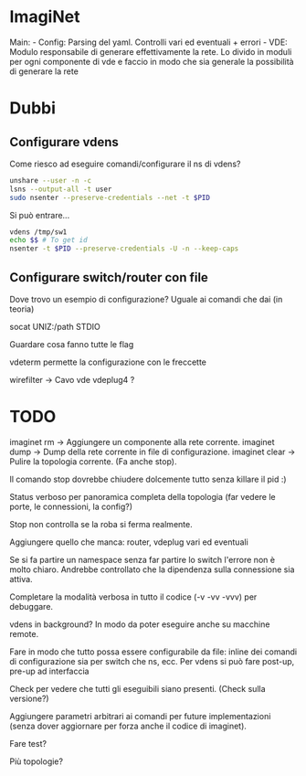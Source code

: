 # ImagiNet

Main:
    - Config: Parsing del yaml. Controlli vari ed eventuali + errori
    - VDE: Modulo responsabile di generare effettivamente la rete.
        Lo divido in moduli per ogni componente di vde e faccio in modo
        che sia generale la possibilità di generare la rete

# Dubbi

## Configurare vdens

Come riesco ad eseguire comandi/configurare il ns di vdens?

```bash
unshare --user -n -c
lsns --output-all -t user
sudo nsenter --preserve-credentials --net -t $PID
```

Si può entrare...
```bash
vdens /tmp/sw1
echo $$ # To get id
nsenter -t $PID --preserve-credentials -U -n --keep-caps
```

## Configurare switch/router con file

Dove trovo un esempio di configurazione? Uguale ai comandi che dai (in teoria)

socat UNIZ:/path STDIO

Guardare cosa fanno tutte le flag

vdeterm permette la configurazione con le freccette

wirefilter -> Cavo vde
vdeplug4 ?

# TODO

imaginet rm -> Aggiungere un componente alla rete corrente.
imaginet dump -> Dump della rete corrente in file di configurazione.
imaginet clear -> Pulire la topologia corrente. (Fa anche stop).

Il comando stop dovrebbe chiudere dolcemente tutto senza killare il pid :)

Status verboso per panoramica completa della topologia (far vedere le porte,
le connessioni, la config?)

Stop non controlla se la roba si ferma realmente.

Aggiungere quello che manca: router, vdeplug vari ed eventuali

Se si fa partire un namespace senza far partire lo switch l'errore non è molto chiaro.
Andrebbe controllato che la dipendenza sulla connessione sia attiva.

Completare la modalità verbosa in tutto il codice (-v -vv -vvv) per debuggare.

vdens in background? In modo da poter eseguire anche su macchine remote.

Fare in modo che tutto possa essere configurabile da file: inline dei comandi
di configurazione sia per switch che ns, ecc. Per vdens si può fare post-up, pre-up ad interfaccia

Check per vedere che tutti gli eseguibili siano presenti. (Check sulla versione?)

Aggiungere parametri arbitrari ai comandi per future implementazioni (senza dover
aggiornare per forza anche il codice di imaginet).

Fare test?

Più topologie?
